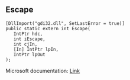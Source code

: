 ## Escape

```
[DllImport("gdi32.dll", SetLastError = true)]
public static extern int Escape(
   IntPtr hdc,
   int iEscape,
   int cjIn,
   [In] IntPtr lpIn,
   IntPtr lpOut
);
```

Microsoft documentation: [Link](https://docs.microsoft.com/en-us/windows/win32/api/wingdi/nf-wingdi-escape)
